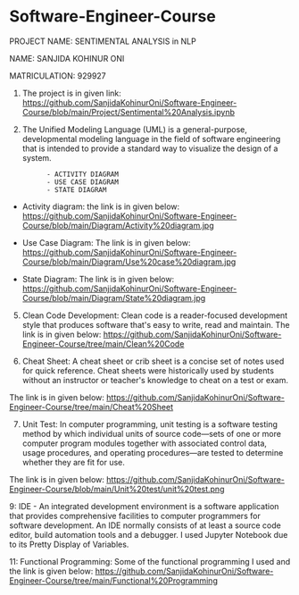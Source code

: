 # Software-Engineer-Course

PROJECT NAME: SENTIMENTAL ANALYSIS in NLP 

NAME: SANJIDA KOHINUR ONI

MATRICULATION: 929927

1. The project is in given link:
https://github.com/SanjidaKohinurOni/Software-Engineer-Course/blob/main/Project/Sentimental%20Analysis.ipynb

2. The Unified Modeling Language (UML) is a general-purpose, developmental modeling language in the field of software engineering that is intended to provide a standard way to visualize the design of a system.

             - ACTIVITY DIAGRAM
             - USE CASE DIAGRAM
             - STATE DIAGRAM
            
            
- Activity diagram: the link is in given below:
https://github.com/SanjidaKohinurOni/Software-Engineer-Course/blob/main/Diagram/Activity%20diagram.jpg

- Use Case Diagram: The link is in given below:
https://github.com/SanjidaKohinurOni/Software-Engineer-Course/blob/main/Diagram/Use%20case%20diagram.jpg

- State Diagram: The link is in given below:
https://github.com/SanjidaKohinurOni/Software-Engineer-Course/blob/main/Diagram/State%20diagram.jpg


5. Clean Code Development: Clean code is a reader-focused development style that produces software that's easy to write, read and maintain.
The link is in given below: 
https://github.com/SanjidaKohinurOni/Software-Engineer-Course/tree/main/Clean%20Code

6. Cheat Sheet: A cheat sheet or crib sheet is a concise set of notes used for quick reference. Cheat sheets were historically used by students without an instructor or teacher's knowledge to cheat on a test or exam.

The link is in given below: 
https://github.com/SanjidaKohinurOni/Software-Engineer-Course/tree/main/Cheat%20Sheet

7. Unit Test: In computer programming, unit testing is a software testing method by which individual units of source code—sets of one or more computer program modules together with associated control data, usage procedures, and operating procedures—are tested to determine whether they are fit for use.

The link is in given below:
https://github.com/SanjidaKohinurOni/Software-Engineer-Course/blob/main/Unit%20test/unit%20test.png

9: IDE - An integrated development environment is a software application that provides comprehensive facilities to computer programmers for software development. An IDE normally consists of at least a source code editor, build automation tools and a debugger. I used Jupyter Notebook due to its Pretty Display of Variables.

11: Functional Programming: Some of the functional programming I used and the link is given below:
https://github.com/SanjidaKohinurOni/Software-Engineer-Course/tree/main/Functional%20Programming
